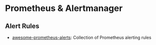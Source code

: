 # Prometheus & Alertmanager

## Alert Rules

- [awesome-prometheus-alerts](https://github.com/samber/awesome-prometheus-alerts): Collection of
  Prometheus alerting rules
